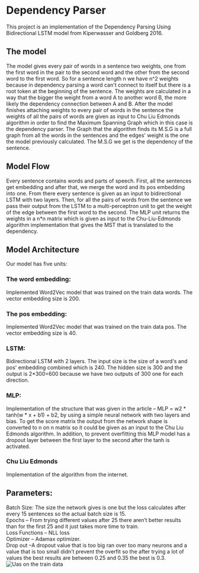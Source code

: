 # Dependency Parser
This project is an implementation of the  Dependency Parsing
Using Bidirectional LSTM model from Kiperwasser and Goldberg 2016.
## The model
The model gives every pair of words in a sentence two weights, one from the first word in the pair to the second word and the other from the second word to the first word. So for a sentence length n we have n^2 weights because in dependency parsing a word can't connect to itself but there is a root token at the beginning of the sentence. The weights are calculated in a way that the bigger the weight from a word A to another word B, the more likely the dependency connection between A and B. After the model finishes attaching weights to every pair of words in the sentence the weights of all the pairs of words are given as input to Chu Liu Edmonds algorithm in order to find the Maximum Spanning Graph which in this case is the dependency parser. The Graph that the algorithm finds its M.S.G is a full graph from all the words in the sentences and the edges' weight is the one the model previously calculated. The M.S.G we get is the dependency of the sentence.
## Model Flow
Every sentence contains words and parts of speech. First, all the sentences get embedding and after that, we merge the word and its pos embedding into one. From there every sentence is given as an input to bidirectional LSTM with two layers. 
Then, for all the pairs of words from the sentence we pass their output from the LSTM to a multi-perceptron unit to get the weight of the edge between the first word to the second. The MLP unit returns the weights in a n*n matrix which is given as input to the Chu-Liu-Edmonds algorithm implementation that gives the MST that is translated to the dependency.
## Model Architecture
Our model has five units:
### The word embedding:
Implemented Word2Vec model that was trained on the train data words. The vector embedding size is 200.
### The pos embedding:
Implemented Word2Vec model that was trained on the train data pos. The vector embedding size is 40.
### LSTM:
Bidirectional LSTM with 2 layers. The input size is the size of a word's and pos' embedding combined which is 240. The hidden size is 300 and the output is 2*300=600 because we have two outputs of 300 one for each direction.
### MLP:
Implementation of the structure that was given in the article – MLP = w2 * tanh(w * x + b1) + b2, by using a simple neural network with two layers and bias. To get the score matrix the output from the network shape is converted to n on n matrix so it could be given as an input to the Chu Liu Edmonds algorithm. In addition, to prevent overfitting this MLP model has a dropout layer between the first layer to the second after the tanh is activated.
### Chu Liu Edmonds
Implementation of the algorithm from the internet.
## Parameters:
Batch Size: The size the network gives is one but the loss calculates after every 15 sentences so the actual batch size is 15.  
Epochs – From trying different values after 25 there aren’t better results than for the first 25 and it just takes more time to train.  
Loss Functions – NLL loss  
Optimizer – Adamax optimizer.  
Drop out –A dropout value that is too big ran over too many neurons and a value that is too small didn’t prevent the overfit so the after trying a lot of values the best results are between 0.25 and 0.35 the best is 0.3. 
![Uas on the train data](https://user-images.githubusercontent.com/118376368/212489020-b5909348-236e-466e-b6a7-0b9b56e0fcc2.png)
